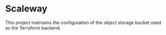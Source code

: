 # Scaleway

​This project maintains the configuration of the object storage bucket used as
the Terraform backend.

